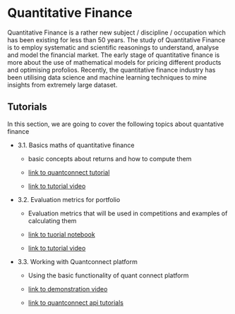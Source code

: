 # Quantitative Finance 

Quantitative Finance is a rather new subject / discipline / occupation which has been existing for less than 50 years.
The study of Quantitative Finance is to employ systematic and scientific reasonings to understand, analyse and model the financial market.
The early stage of quantitative finance is more about the use of mathematical models for pricing different products and optimising profolios.
Recently, the quantitative finance industry has been utilising data science and machine learning techniques to mine insights from extremely large dataset.

## Tutorials 

In this section, we are going to cover the following topics about quantative finance 
- 3.1. Basics maths of quantitative finance
  
  * basic concepts about returns and how to compute them

  * [link to quantconnect tutorial](https://www.quantconnect.com/tutorials/introduction-to-financial-python/rate-of-return,-mean-and-variance)

  * [link to tutorial video](https://drive.google.com/file/d/1kB_RyVsdOWsHxh7lItMUlfY716g0Kc9A/view?usp=sharing)

- 3.2. Evaluation metrics for portfolio

  * Evaluation metrics that will be used in competitions and examples of calculating them

  * [link to tuorial notebook](https://colab.research.google.com/drive/1E9TIJSrI0Rcb8TOC0btwkNQhQywshd8N?usp=sharing)

  * [link to tutorial video](https://drive.google.com/file/d/1kB_RyVsdOWsHxh7lItMUlfY716g0Kc9A/view?usp=sharing)

- 3.3. Working with Quantconnect platform
  
  * Using the basic functionality of quant connect platform

  * [link to demonstration video](https://drive.google.com/file/d/1qbKsgF8avvLKuevmn64qViGbWhv9Q4QE/view)
  
  * [link to quantconnect api tutorials](https://www.quantconnect.com/tutorials/api-tutorials/introduction)